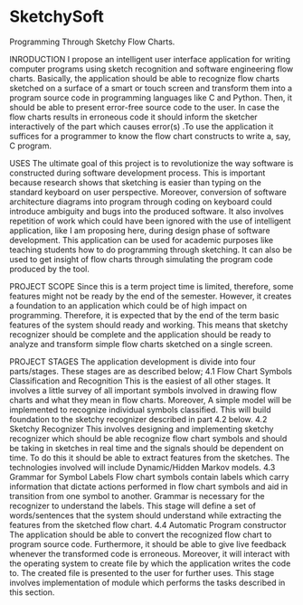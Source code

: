 SketchySoft
===========

Programming Through Sketchy Flow Charts.

INRODUCTION
I propose an intelligent user interface application for writing computer programs using sketch
recognition and software engineering flow charts. Basically, the application should be able to
recognize flow charts sketched on a surface of a smart or touch screen and transform them into a
program source code in programming languages like C and Python. Then, it should be able to present
error-free source code to the user. In case the flow charts results in erroneous code it should inform the
sketcher interactively of the part which causes error(s) .To use the application it suffices for a
programmer to know the flow chart constructs to write a, say, C program.

USES
The ultimate goal of this project is to revolutionize the way software is constructed during software
development process. This is important because research shows that sketching is easier than typing on
the standard keyboard on user perspective. Moreover, conversion of software architecture diagrams
into program through coding on keyboard could introduce ambiguity and bugs into the produced
software. It also involves repetition of work which could have been ignored with the use of intelligent
application, like I am proposing here, during design phase of software development.
This application can be used for academic purposes like teaching students how to do programming
through sketching. It can also be used to get insight of flow charts through simulating the program code
produced by the tool.

PROJECT SCOPE
Since this is a term project time is limited, therefore, some features might not be ready by the end
of the semester. However, it creates a foundation to an application which could be of high impact on
programming. Therefore, it is expected that by the end of the term basic features of the system should
ready and working. This means that sketchy recognizer should be complete and the application should
be ready to analyze and transform simple flow charts sketched on a single screen.

PROJECT STAGES
The application development is divide into four parts/stages. These stages are as described
below;
4.1 Flow Chart Symbols Classification and Recognition
This is the easiest of all other stages. It involves a little survey of all important symbols
involved in drawing flow charts and what they mean in flow charts. Moreover, A simple
model will be implemented to recognize individual symbols classified. This will build
foundation to the sketchy recognizer described in part 4.2 below.
4.2 Sketchy Recognizer
This involves designing and implementing sketchy recognizer which should be able
recognize flow chart symbols and should be taking in sketches in real time and the signals
should be dependent on time. To do this it should be able to extract features from the
sketches. The technologies involved will include Dynamic/Hidden Markov models.
4.3 Grammar for Symbol Labels
Flow chart symbols contain labels which carry information that dictate actions performed in
flow chart symbols and aid in transition from one symbol to another. Grammar is necessary
for the recognizer to understand the labels. This stage will define a set of words/sentences
that the system should understand while extracting the features from the sketched flow
chart.
4.4 Automatic Program constructor
The application should be able to convert the recognized flow chart to program source code.
Furthermore, it should be able to give live feedback whenever the transformed code is
erroneous. Moreover, it will interact with the operating system to create file by which the
application writes the code to. The created file is presented to the user for further uses. This
stage involves implementation of module which performs the tasks described in this section.
